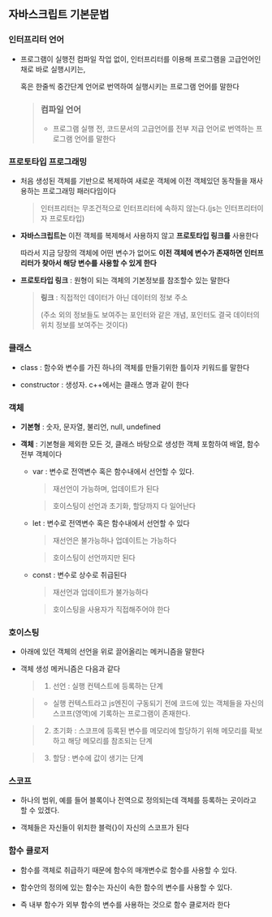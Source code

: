 ## 자바스크립트 기본문법   
 
### 인터프리터 언어   

+ 프로그램이 실행전 컴파일 작업 없이, 인터프리터를 이용해 프로그램을 고급언어인채로 바로 실행시키는, 
  
  혹은 한줄씩 중간단계 언어로 번역하여 실행시키는 프로그램 언어를 말한다

  > ### 컴파일 언어  
  >  
  > + 프로그램 실행 전, 코드문서의 고급언어를 전부 저급 언어로 번역하는 프로그램 언어를 말한다
  >
   
### 프로토타입 프로그래밍

+ 처음 생성된 객체를 기반으로 복제하여 새로운 객체에 이전 객체있던 동작들을 재사용하는 프로그래밍 패러다임이다 
  
  > 인터프리터는 무조건적으로 인터프리터에 속하지 않는다.(js는 인터프리터이자 프로토타입)

+ **자바스크립트는** 이전 객체를 복제해서 사용하지 않고 **프로토타입 링크를** 사용한다

  따라서 지금 당장의 객체에 어떤 변수가 없어도 **이전 객체에 변수가 존재하면 인터프리터가 찾아서 해당 변수를 사용할 수 있게 한다**  

+ **프로토타입 링크** : 원형이 되는 객체의 기본정보를 참조할수 있는 말한다

  > **링크** : 직접적인 데이터가 아닌 데이터의 정보 주소
  >
  > (주소 외의 정보들도 보여주는 포인터와 같은 개념, 포인터도 결국 데이터의 위치 정보를 보여주는 것이다)   
  > 

### 클래스   

+ class : 함수와 변수를 가진 하나의 객체를 만들기위한 틀이자 키워드를 말한다

+ constructor : 생성자. c++에서는 클래스 명과 같이 한다

### 객체 

+ **기본형** : 숫자, 문자열, 불리언, null, undefined 

+ **객체** : 기본형을 제외한 모든 것, 클래스 바탕으로 생성한 객체 포함하여 배열, 함수 전부 객체이다

  + var : 변수로 전역변수 혹은 함수내에서 선언할 수 있다.

    > 재선언이 가능하며, 업데이트가 된다

    > 호이스팅이 선언과 초기화, 할당까지 다 일어난다

  + let : 변수로 전역변수 혹은 함수내에서 선언할 수 있다

    > 재선언은 불가능하나 업데이트는 가능하다

    > 호이스팅이 선언까지만 된다

  + const : 변수로 상수로 취급된다

    > 재선언과 업데이트가 불가능하다

    > 호이스팅을 사용자가 직접해주어야 한다


### 호이스팅   

+ 아래에 있던 객체의 선언을 위로 끌어올리는 메커니즘을 말한다

+ 객체 생성 메커니즘은 다음과 같다   

  > 1. 선언 : 실행 컨텍스트에 등록하는 단계

  > + 실행 컨텍스트라고 js엔진이 구동되기 전에 코드에 있는 객체들을 자신의 스코프(영역)에 기록하는 프로그램이 존재한다. 

  > 2. 초기화 : 스코프에 등록된 변수를 메모리에 할당하기 위해 메모리를 확보하고 해당 메모리를 참조되는 단계  

  > 3. 할당 : 변수에 값이 생기는 단계
   
### 스코프   

+ 하나의 범위, 예를 들어 블록이나 전역으로 정의되는데 객체를 등록하는 곳이라고 할 수 있겠다.

+ 객체들은 자신들이 위치한 블럭{}이 자신의 스코프가 된다      
   
### 함수 클로저   

+ 함수를 객체로 취급하기 때문에 함수의 매개변수로 함수를 사용할 수 있다.

+ 함수안의 정의에 있는 함수는 자신이 속한 함수의 변수를 사용할 수 있다. 

+ 즉 내부 함수가 외부 함수의 변수를 사용하는 것으로 함수 클로저라 한다   
     

        

